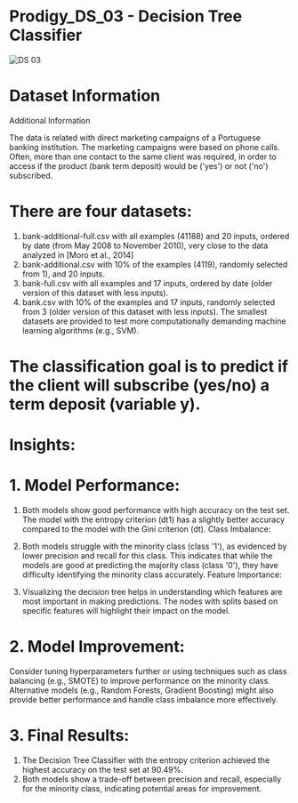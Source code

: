 # Prodigy_DS_03  - Decision Tree Classifier 
![DS 03](https://github.com/user-attachments/assets/5d87c476-3b3d-4694-bbac-c3c63733eb4f)


# Dataset Information
Additional Information

The data is related with direct marketing campaigns of a Portuguese banking institution. The marketing campaigns were based on phone calls. Often, more than one contact to the same client was required, in order to access if the product (bank term deposit) would be ('yes') or not ('no') subscribed. 

# There are four datasets: 
1) bank-additional-full.csv with all examples (41188) and 20 inputs, ordered by date (from May 2008 to November 2010), very close to the data analyzed in [Moro et al., 2014]
2) bank-additional.csv with 10% of the examples (4119), randomly selected from 1), and 20 inputs.
3) bank-full.csv with all examples and 17 inputs, ordered by date (older version of this dataset with less inputs). 
4) bank.csv with 10% of the examples and 17 inputs, randomly selected from 3 (older version of this dataset with less inputs). 
The smallest datasets are provided to test more computationally demanding machine learning algorithms (e.g., SVM). 

# The classification goal is to predict if the client will subscribe (yes/no) a term deposit (variable y).

# Insights: 

# 1. Model Performance:

1. Both models show good performance with high accuracy on the test set. The model with the entropy criterion (dt1) has a slightly better accuracy compared to the model with the Gini criterion (dt).
   Class Imbalance:

2. Both models struggle with the minority class (class '1'), as evidenced by lower precision and recall for this class. This indicates that while the models are good at predicting the majority class (class '0'), 
   they have difficulty identifying the minority class accurately.
   Feature Importance:

3. Visualizing the decision tree helps in understanding which features are most important in making predictions. The nodes with splits based on specific features will highlight their impact on the model.

# 2. Model Improvement:

Consider tuning hyperparameters further or using techniques such as class balancing (e.g., SMOTE) to improve performance on the minority class.
Alternative models (e.g., Random Forests, Gradient Boosting) might also provide better performance and handle class imbalance more effectively.

# 3. Final Results:

1. The Decision Tree Classifier with the entropy criterion achieved the highest accuracy on the test set at 90.49%.
2. Both models show a trade-off between precision and recall, especially for the minority class, indicating potential areas for improvement.
